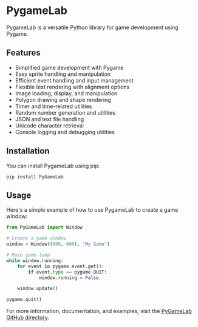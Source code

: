 # PygameLab

PygameLab is a versatile Python library for game development using Pygame.


## Features

- Simplified game development with Pygame
- Easy sprite handling and manipulation
- Efficient event handling and input management
- Flexible text rendering with alignment options
- Image loading, display, and manipulation
- Polygon drawing and shape rendering
- Timer and time-related utilities
- Random number generation and utilities
- JSON and text file handling
- Unicode character retrieval
- Console logging and debugging utilities


## Installation

You can install PygameLab using pip:

`pip install PyGameLab`


## Usage

Here's a simple example of how to use PygameLab to create a game window:

```python
from PyGameLab import Window

# Create a game window
window = Window((800, 600), "My Game")

# Main game loop
while window.running:
    for event in pygame.event.get():
        if event.type == pygame.QUIT:
            window.running = False

    window.update()

pygame.quit()
```

For more information, documentation, and examples, visit the [PyGameLab GitHub directory](https://github.com/PyGameLab/pygamelab).

